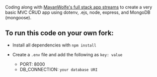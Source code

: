 Coding along with [MayanWolfe's full stack app streams](https://www.youtube.com/watch?v=FBkwsiMKE5g) to create a very basic MVC CRUD app using dotenv, .ejs, node, express, and MongoDB (mongoose).

## To run this code on your own fork:

- Install all dependencies with `npm install`

- Create a `.env` file and add the following as `key: value` 
  - PORT: 8000 
  - DB_CONNECTION: `your database URI` 
